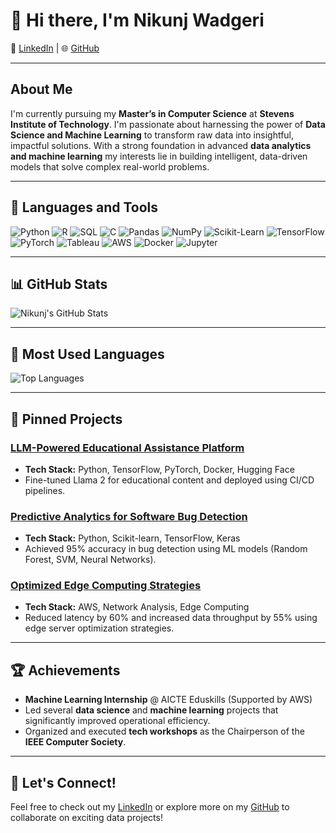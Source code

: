 # 👋 Hi there, I'm Nikunj Wadgeri

🔗 [LinkedIn](https://linkedin.com/in/nwadgeri60) | 🌐 [GitHub](https://github.com/nikunjwadgeri60)

---

## About Me

I'm currently pursuing my **Master’s in Computer Science** at **Stevens Institute of Technology**. I'm passionate about harnessing the power of **Data Science and Machine Learning** to transform raw data into insightful, impactful solutions. With a strong foundation in advanced **data analytics and machine learning** my interests lie in building intelligent, data-driven models that solve complex real-world problems.

---

## 🔧 Languages and Tools

![Python](https://img.shields.io/badge/-Python-333?style=flat&logo=python)
![R](https://img.shields.io/badge/-R-276DC3?style=flat&logo=r)
![SQL](https://img.shields.io/badge/-SQL-4479A1?style=flat&logo=postgresql)
![C](https://img.shields.io/badge/-C-A8B9CC?style=flat&logo=c)
![Pandas](https://img.shields.io/badge/-Pandas-150458?style=flat&logo=pandas)
![NumPy](https://img.shields.io/badge/-NumPy-013243?style=flat&logo=numpy)
![Scikit-Learn](https://img.shields.io/badge/-Scikit--Learn-F7931E?style=flat&logo=scikit-learn)
![TensorFlow](https://img.shields.io/badge/-TensorFlow-FF6F00?style=flat&logo=tensorflow)
![PyTorch](https://img.shields.io/badge/-PyTorch-EE4C2C?style=flat&logo=pytorch)
![Tableau](https://img.shields.io/badge/-Tableau-E97627?style=flat&logo=tableau)
![AWS](https://img.shields.io/badge/-AWS-232F3E?style=flat&logo=amazon-aws)
![Docker](https://img.shields.io/badge/-Docker-2496ED?style=flat&logo=docker)
![Jupyter](https://img.shields.io/badge/-Jupyter-F37626?style=flat&logo=jupyter)

---

## 📊 GitHub Stats

![Nikunj's GitHub Stats](https://github-readme-stats.vercel.app/api?username=nikunjwadgeri60&show_icons=true&theme=radical)

---

## 🚀 Most Used Languages

![Top Languages](https://github-readme-stats.vercel.app/api/top-langs/?username=nikunjwadgeri60&layout=compact&theme=radical)

---

## 🌟 Pinned Projects

### [LLM-Powered Educational Assistance Platform](https://github.com/nikunjwadgeri60/LLM-Educational-Assistance)
- **Tech Stack:** Python, TensorFlow, PyTorch, Docker, Hugging Face
- Fine-tuned Llama 2 for educational content and deployed using CI/CD pipelines.

### [Predictive Analytics for Software Bug Detection](https://github.com/nikunjwadgeri60/Software-Bug-Detection)
- **Tech Stack:** Python, Scikit-learn, TensorFlow, Keras
- Achieved 95% accuracy in bug detection using ML models (Random Forest, SVM, Neural Networks).

### [Optimized Edge Computing Strategies](https://github.com/nikunjwadgeri60/Edge-Computing)
- **Tech Stack:** AWS, Network Analysis, Edge Computing
- Reduced latency by 60% and increased data throughput by 55% using edge server optimization strategies.

---

## 🏆 Achievements

- **Machine Learning Internship** @ AICTE Eduskills (Supported by AWS)
- Led several **data science** and **machine learning** projects that significantly improved operational efficiency.
- Organized and executed **tech workshops** as the Chairperson of the **IEEE Computer Society**.

---

## 🔗 Let's Connect!

Feel free to check out my [LinkedIn](https://linkedin.com/in/nwadgeri60) or explore more on my [GitHub](https://github.com/nikunjwadgeri60) to collaborate on exciting data projects!

<!---
nikunjwadgeri60/nikunjwadgeri60 is a ✨ special ✨ repository because its `README.md` (this file) appears on your GitHub profile.
You can click the Preview link to take a look at your changes.
--->
